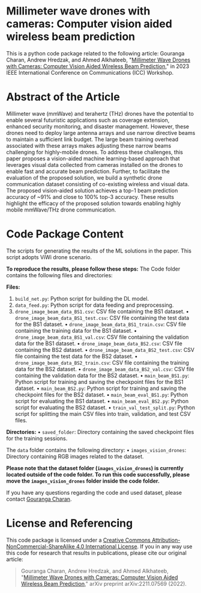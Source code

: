 # Millimeter wave drones with cameras: Computer vision aided wireless beam prediction
This is a python code package related to the following article:
Gouranga Charan, Andrew Hredzak, and Ahmed Alkhateeb, "[Millimeter Wave Drones with Cameras: Computer Vision Aided Wireless Beam Prediction](https://arxiv.org/abs/2211.07569)," in 2023 IEEE International Conference on Communications (ICC) Workshop.

# Abstract of the Article
Millimeter wave (mmWave) and terahertz (THz) drones have the potential to enable several futuristic applications such as coverage extension, enhanced security monitoring, and disaster management. However, these drones need to deploy large antenna arrays and use narrow directive beams to maintain a sufficient link budget. The large beam training overhead associated with these arrays makes adjusting these narrow beams challenging for highly-mobile drones. To address these challenges, this paper proposes a vision-aided machine learning-based approach that leverages visual data collected from cameras installed on the drones to enable fast and accurate beam prediction. Further, to facilitate the evaluation of the proposed solution, we build a synthetic drone communication dataset consisting of co-existing wireless and visual data. The proposed vision-aided solution achieves a top-1 beam prediction accuracy of ~91% and close to 100%  top-3 accuracy. These results highlight the efficacy of the proposed solution towards enabling highly mobile mmWave/THz drone communication.

# Code Package Content 
The scripts for generating the results of the ML solutions in the paper. This script adopts ViWi drone scenario.

**To reproduce the results, please follow these steps:**
The Code folder contains the following files and directories:

**Files:**
1. `build_net.py`: Python script for building the DL model.
2. `data_feed.py`: Python script for data feeding and preprocessing.
3. `drone_image_beam_data_BS1.csv`: CSV file containing the BS1 dataset.
• `drone_image_beam_data_BS1_test.csv`: CSV file containing the test data for the BS1 dataset.
• `drone_image_beam_data_BS1_train.csv`: CSV file containing the training data for the BS1 dataset.
• `drone_image_beam_data_BS1_val.csv`: CSV file containing the validation data for the BS1 dataset.
• `drone_image_beam_data_BS2.csv`: CSV file containing the BS2 dataset.
• `drone_image_beam_data_BS2_test.csv`: CSV file containing the test data for the BS2 dataset.
• `drone_image_beam_data_BS2_train.csv`: CSV file containing the training data for the BS2 dataset.
• `drone_image_beam_data_BS2_val.csv`: CSV file containing the validation data for the BS2 dataset.
• `main_beam_BS1.py`: Python script for training and saving the checkpoint files for the BS1 dataset.
• `main_beam_BS2.py`: Python script for training and saving the checkpoint files for the BS2 dataset.
• `main_beam_eval_BS1.py`: Python script for evaluating the BS1 dataset.
• `main_beam_eval_BS2.py`: Python script for evaluating the BS2 dataset.
• `train_val_test_split.py`: Python script for splitting the main CSV files into train, validation, and test CSV files.

**Directories:**
• `saved_folder`: Directory containing the saved checkpoint files for the training sessions.

The `data` folder contains the following directory:
• `images_vision_drones`: Directory containing RGB images related to the dataset.

**Please note that the dataset folder (`images_vision_drones`) is currently located outside of the code folder. To run this code successfully, please move the `images_vision_drones` folder inside the code folder.**

If you have any questions regarding the code and used dataset, please contact [Gouranga Charan](mailto:gcharan@asu.edu?subject=[GitHub]%20ViWi%20drone%20prediction%20implementation).

# License and Referencing
This code package is licensed under a [Creative Commons Attribution-NonCommercial-ShareAlike 4.0 International License](https://creativecommons.org/licenses/by-nc-sa/4.0/). 
If you in any way use this code for research that results in publications, please cite our original article:
> Gouranga Charan, Andrew Hredzak, and Ahmed Alkhateeb, "[Millimeter Wave Drones with Cameras: Computer Vision Aided Wireless Beam Prediction](https://arxiv.org/abs/2211.07569)," arXiv preprint arXiv:2211.07569 (2022).
